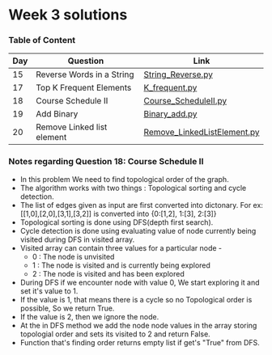 <h1> Week 3 solutions </h1>

<h3> Table of Content </h3>

| Day| Question | Link |
| --------------- | --------------- | --------------- | 
| 15 | Reverse Words in a String | [String_Reverse.py](./String_Reverse.py) |
| 17 | Top K Frequent Elements | [K_frequent.py](./K_frequent.py) |
| 18 | Course Schedule II | [Course_ScheduleII.py](./Course_ScheduleII.py) |
| 19 | Add Binary  | [Binary_add.py](./Binary_add.py) |
| 20 | Remove Linked list element  | [Remove_LinkedListElement.py](./Remove_LinkedListElement.py) |


<h3> Notes regarding Question 18: Course Schedule II</h3>
<ul>
    <li> In this problem We need to find topological order of the graph. </li>
    <li> The algorithm works with two things : Topological sorting and cycle detection.</l1>
    <li> The list of edges given as input are first converted into dictonary. For ex: [[1,0],[2,0],[3,1],[3,2]] is converted into {0:[1,2], 1:[3], 2:[3]}</li>
    <li> Topological sorting is done using DFS(depth first search).</li>
    <li> Cycle detection is done using evaluating value of node currently being visited during DFS in visited array.</li>
    <li> Visited array can contain three values for a particular node -
        <ul>
            <li> 0 : The node is unvisited</li>
            <li> 1 : The node is visited and is currently being explored </li>
            <li> 2 : The node is visited and has been explored </li>
        </ul> 
    </li>
    <li> During DFS if we encounter node with value 0, We start exploring it and set it's value to 1.</li>
    <li> If the value is 1, that means there is a cycle so no Topological order is possible, So we return True. </li>
    <li> If the value is 2, then we ignore the node.</li>
    <li> At the in DFS method we add the node node values in the array storing topologial order and sets its visited to 2 and return False.</li>
    <li> Function that's finding order returns empty list if get's "True" from DFS. </li>
</ul>